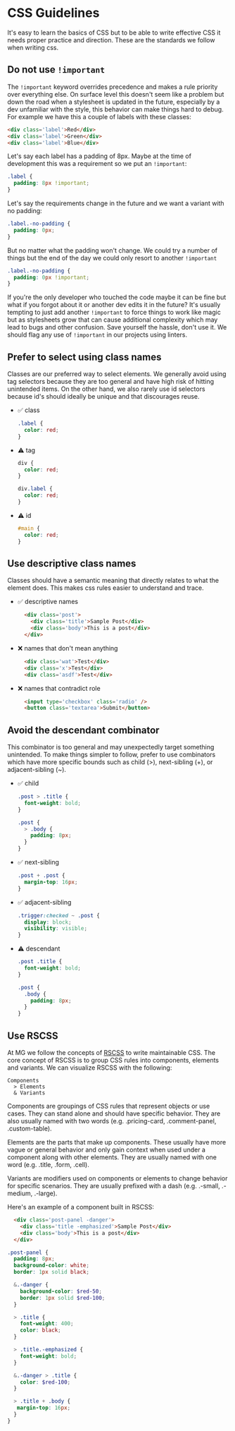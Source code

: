 # CSS Guidelines

It's easy to learn the basics of CSS but to be able to write effective CSS it needs proper practice and direction. These are the standards we follow when writing css.

## Do not use `!important`

The `!important` keyword overrides precedence and makes a rule priority over everything else. On surface level this doesn't seem like a problem but down the road when a stylesheet is updated in the future, especially by a dev unfamiliar with the style, this behavior can make things hard to debug. For example we have this a couple of labels with these classes:
```html
<div class='label'>Red</div>
<div class='label'>Green</div>
<div class='label'>Blue</div>
```

Let's say each label has a padding of 8px. Maybe at the time of development this was a requirement so we put an `!important`:
```css
.label {
  padding: 8px !important;
}
```

Let's say the requirements change in the future and we want a variant with no padding:
```css
.label.-no-padding {
  padding: 0px;
}
```

But no matter what the padding won't change. We could try a number of things but the end of the day we could only resort to another `!important`
```css
.label.-no-padding {
  padding: 0px !important;
}
```

If you're the only developer who touched the code maybe it can be fine but what if you forgot about it or another dev edits it in the future? It's usually tempting to just add another `!important` to force things to work like magic but as stylesheets grow that can cause additional complexity which may lead to bugs and other confusion. Save yourself the hassle, don't use it. We should flag any use of `!important` in our projects using linters.

## Prefer to select using class names

Classes are our preferred way to select elements. We generally avoid using tag selectors because they are too general and have high risk of hitting unintended items. On the other hand, we also rarely use id selectors because id's should ideally be unique and that discourages reuse.

- ✅ class
  ```css
  .label {
    color: red;
  }
  ```
- ⚠️  tag
  ```css
  div {
    color: red;
  }

  div.label {
    color: red;
  }
  ```
- ⚠️  id
  ```css
  #main {
    color: red;
  }
  ```

## Use descriptive class names

Classes should have a semantic meaning that directly relates to what the element does. This makes css rules easier to understand and trace.

- ✅ descriptive names
  ```html
    <div class='post'>
      <div class='title'>Sample Post</div>
      <div class='body'>This is a post</div>
    </div>
  ```

- ❌ names that don't mean anything
  ```html
    <div class='wat'>Test</div>
    <div class='x'>Test</div>
    <div class='asdf'>Test</div>
  ```
- ❌ names that contradict role
  ```html
    <input type='checkbox' class='radio' />
    <button class='textarea'>Submit</button>
  ```
## Avoid the descendant combinator

This combinator is too general and may unexpectedly target something unintended. To make things simpler to follow, prefer to use combinators which have more specific bounds such as child (>), next-sibling (+), or adjacent-sibling (~).
- ✅ child
  ```scss
  .post > .title {
    font-weight: bold;
  }

  .post {
    > .body {
      padding: 8px;
    }
  }
  ```
- ✅ next-sibling
  ```css
  .post + .post {
    margin-top: 16px;
  }
  ```
- ✅ adjacent-sibling
  ```css
  .trigger:checked ~ .post {
    display: block;
    visibility: visible;
  }
  ```
- ⚠️  descendant
  ```scss
  .post .title {
    font-weight: bold;
  }

  .post {
    .body {
      padding: 8px;
    }
  }
  ```

## Use RSCSS

At MG we follow the concepts of [RSCSS](https://ricostacruz.com/rscss/index.html) to write maintainable CSS. The core concept of RSCSS is to group CSS rules into components, elements and variants. We can visualize RSCSS with the following:
```
Components
  > Elements
  & Variants
```

Components are groupings of CSS rules that represent objects or use cases. They can stand alone and should have specific behavior. They are also usually named with two words (e.g. .pricing-card, .comment-panel, .custom-table).

Elements are the parts that make up components. These usually have more vague or general behavior and only gain context when used under a component along with other elements. They are usually named with one word (e.g. .title, .form, .cell).

Variants are modifiers used on components or elements to change behavior for specific scenarios. They are usually prefixed with a dash (e.g. .-small, .-medium, .-large).

Here's an example of a component built in RSCSS:
```html
  <div class='post-panel -danger'>
    <div class='title -emphasized'>Sample Post</div>
    <div class='body'>This is a post</div>
  </div>
```

```scss
.post-panel {
  padding: 8px;
  background-color: white;
  border: 1px solid black;

  &.-danger {
    background-color: $red-50;
    border: 1px solid $red-100;
  }

  > .title {
    font-weight: 400;
    color: black;
  }

  > .title.-emphasized {
    font-weight: bold;
  }

  &.-danger > .title {
    color: $red-100;
  }

  > .title + .body {
   margin-top: 16px;
  }
}
```
